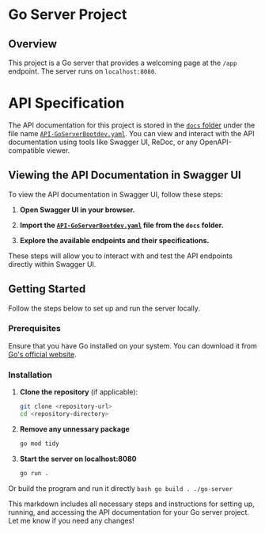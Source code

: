 # Go Server Project

## Overview

This project is a Go server that provides a welcoming page at the `/app` endpoint. The server runs on `localhost:8080`.

# API Specification

The API documentation for this project is stored in the [`docs` folder](./docs/API-GoServerBootdev.yaml) under the file name [`API-GoServerBootdev.yaml`](./docs/API-GoServerBootdev.yaml). You can view and interact with the API documentation using tools like Swagger UI, ReDoc, or any OpenAPI-compatible viewer.

## Viewing the API Documentation in Swagger UI

To view the API documentation in Swagger UI, follow these steps:

1. **Open Swagger UI in your browser.**
   
2. **Import the [`API-GoServerBootdev.yaml`](./docs/API-GoServerBootdev.yaml) file from the `docs` folder.**

3. **Explore the available endpoints and their specifications.**

These steps will allow you to interact with and test the API endpoints directly within Swagger UI.

## Getting Started

Follow the steps below to set up and run the server locally.

### Prerequisites

Ensure that you have Go installed on your system. You can download it from [Go's official website](https://golang.org/dl/).

### Installation

1. **Clone the repository** (if applicable):
   ```bash
   git clone <repository-url>
   cd <repository-directory>
   ```
2. **Remove any unnessary package**
    ```bash
    go mod tidy
    ```
3. **Start the server on localhost:8080**
    ```bash
    go run .
    ```
Or build the program and run it directly
    ```bash
    go build .
    ./go-server
    ```

This markdown includes all necessary steps and instructions for setting up, running, and accessing the API documentation for your Go server project. Let me know if you need any changes!

